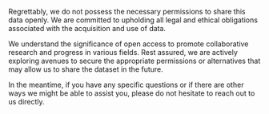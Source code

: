 Regrettably, we do not possess the necessary permissions to share this data openly. We are committed to upholding all legal and ethical obligations associated with the acquisition and use of data.

We understand the significance of open access to promote collaborative research and progress in various fields. Rest assured, we are actively exploring avenues to secure the appropriate permissions or alternatives that may allow us to share the dataset in the future.

In the meantime, if you have any specific questions or if there are other ways we might be able to assist you, please do not hesitate to reach out to us directly.